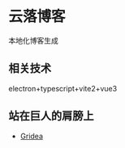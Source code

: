 # 云落博客

本地化博客生成

## 相关技术

electron+typescript+vite2+vue3

## 站在巨人的肩膀上

- [Gridea](https://gitee.com/fehey/gridea)
